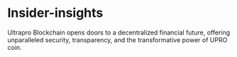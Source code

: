 # Insider-insights
Ultrapro Blockchain opens doors to a decentralized financial future, offering unparalleled security, transparency, and the transformative power of UPRO coin.
